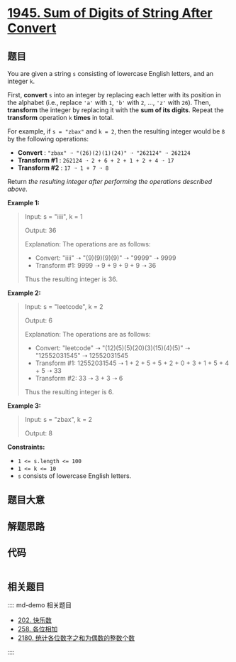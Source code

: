 # [1945. Sum of Digits of String After Convert](https://leetcode.com/problems/sum-of-digits-of-string-after-convert/)

## 题目

You are given a string `s` consisting of lowercase English letters, and an
integer `k`.

First, **convert** `s` into an integer by replacing each letter with its
position in the alphabet (i.e., replace `'a'` with `1`, `'b'` with `2`, ...,
`'z'` with `26`). Then, **transform** the integer by replacing it with the
**sum of its digits**. Repeat the **transform** operation `k` **times** in
total.

For example, if `s = "zbax"` and `k = 2`, then the resulting integer would be
`8` by the following operations:

  * **Convert** : `"zbax" ➝ "(26)(2)(1)(24)" ➝ "262124" ➝ 262124`
  * **Transform #1** : `262124 ➝ 2 + 6 + 2 + 1 + 2 + 4 ➝ 17`
  * **Transform #2** : `17 ➝ 1 + 7 ➝ 8`

Return _the resulting integer after performing the operations described
above_.



**Example 1:**

> Input: s = "iiii", k = 1
> 
> Output: 36
> 
> Explanation: The operations are as follows:
> - Convert: "iiii" ➝ "(9)(9)(9)(9)" ➝ "9999" ➝ 9999
> - Transform #1: 9999 ➝ 9 + 9 + 9 + 9 ➝ 36
> 
> Thus the resulting integer is 36.

**Example 2:**

> Input: s = "leetcode", k = 2
> 
> Output: 6
> 
> Explanation: The operations are as follows:
> - Convert: "leetcode" ➝ "(12)(5)(5)(20)(3)(15)(4)(5)" ➝ "12552031545" ➝ 12552031545
> - Transform #1: 12552031545 ➝ 1 + 2 + 5 + 5 + 2 + 0 + 3 + 1 + 5 + 4 + 5 ➝ 33
> - Transform #2: 33 ➝ 3 + 3 ➝ 6
> 
> Thus the resulting integer is 6.

**Example 3:**

> Input: s = "zbax", k = 2
> 
> Output: 8

**Constraints:**

  * `1 <= s.length <= 100`
  * `1 <= k <= 10`
  * `s` consists of lowercase English letters.


## 题目大意

## 解题思路

## 代码

```javascript

```

## 相关题目

:::: md-demo 相关题目
- [202. 快乐数](https://leetcode.com/problems/happy-number)
- [258. 各位相加](https://leetcode.com/problems/add-digits)
- [2180. 统计各位数字之和为偶数的整数个数](https://leetcode.com/problems/count-integers-with-even-digit-sum)

::::

